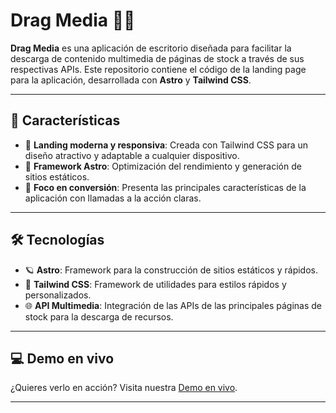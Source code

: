 # Drag Media 🎥✨

**Drag Media** es una aplicación de escritorio diseñada para facilitar la descarga de contenido multimedia de páginas de stock a través de sus respectivas APIs. Este repositorio contiene el código de la landing page para la aplicación, desarrollada con **Astro** y **Tailwind CSS**.

---

## 🌟 Características

- 📱 **Landing moderna y responsiva**: Creada con Tailwind CSS para un diseño atractivo y adaptable a cualquier dispositivo.
- 🚀 **Framework Astro**: Optimización del rendimiento y generación de sitios estáticos.
- 🎯 **Foco en conversión**: Presenta las principales características de la aplicación con llamadas a la acción claras.

---

## 🛠 Tecnologías

- 🪐 **Astro**: Framework para la construcción de sitios estáticos y rápidos.
- 🎨 **Tailwind CSS**: Framework de utilidades para estilos rápidos y personalizados.
- 🌐 **API Multimedia**: Integración de las APIs de las principales páginas de stock para la descarga de recursos.

---

## 💻 Demo en vivo

¿Quieres verlo en acción? Visita nuestra [Demo en vivo](https://drag-media.vercel.app/).

---